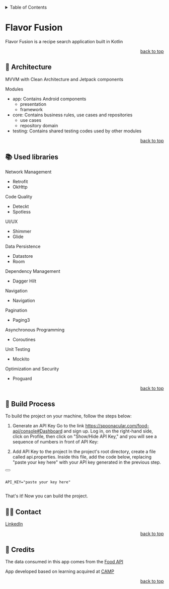 [](#readme-top)
<details>
  <summary>Table of Contents</summary>
  <ol>
    <li><a href="#-flavorfusion">The Project</a></li>
    <li><a href="#-architecture">Architecture</a></li>
    <li><a href="#-used-libraries">Used libraries</a></li>
     <li><a href="#-used-libraries">Build Process</a></li>
    <li><a href="#-contact">Contact</a></li>
    <li><a href="#-credits">Credits</a></li>
  </ol>
</details>

# Flavor Fusion
Flavor Fusion is a recipe search application built in Kotlin
<p align="right"><a href="#readme-top">back to top</a></p>

## 🧩 Architecture
MVVM with Clean Architecture and Jetpack components

Modules
* app: 
Contains Android components
  * presentation
  * framework
* core: 
Contains business rules, use cases and repositories
  * use cases
  * repository
domain
* testing: 
Contains shared testing codes used by other modules
<p align="right"><a href="#readme-top">back to top</a></p>

## 📚 Used libraries

Network Management
* Retrofit
* OkHttp

Code Quality
* Deteckt
* Spotless

UI/UX
* Shimmer
* Glide

Data Persistence
* Datastore
* Room

Dependency Management
* Dagger Hilt

Navigation
* Navigation

Pagination
* Paging3

Asynchronous Programming
* Coroutines

Unit Testing
* Mockito

Optimization and Security
* Proguard
<p align="right"><a href="#readme-top">back to top</a></p>

## 🚀 Build Process
To build the project on your machine, follow the steps below:

1. Generate an API Key
Go to the link https://spoonacular.com/food-api/console#Dashboard and sign up.
Log in, on the right-hand side, click on Profile, then click on "Show/Hide API Key," and you will see a sequence of numbers in front of API Key:

2. Add API Key to the project
In the project's root directory, create a file called api.properties.
Inside this file, add the code below, replacing "paste your key here" with your API key generated in the previous step.

<div>
  <button id="copyButton"></button>
  <pre><code id="code">
API_KEY="paste your key here"
  </code></pre>
</div>

<!-- Script to copy the code -->
<!-- 
<script>
document.getElementById('copyButton').addEventListener('click', function () {
  const codeElement = document.getElementById('code');
  const textArea = document.createElement('textarea');
  textArea.value = codeElement.textContent;
  document.body.appendChild(textArea);
  textArea.select();
  document.execCommand('copy');
  document.body.removeChild(textArea);
  alert('Code copied!');
});
</script>
-->

That's it! Now you can build the project.

## 👩‍💻 Contact
[LinkedIn](https://www.linkedin.com/in/mellina-cerqueira/)
<p align="right"><a href="#readme-top">back to top</a></p>

## 🤝 Credits
The data consumed in this app comes from the [Food API](https://spoonacular.com/food-api)
 
App developed based on learning acquired at [CAMP](https://douglasmotta.com.br/curso-android-moderno-profissional/) 
<p align="right"><a href="#readme-top">back to top</a></p>
